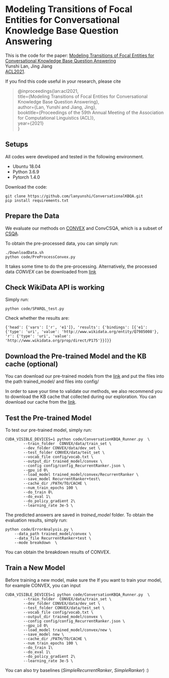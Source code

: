 # **Modeling Transitions of Focal Entities for Conversational Knowledge Base Question Answering**

This is the code for the paper: [Modeling Transitions of Focal Entities for Conversational Knowledge Base Question Answering](https://aclanthology.org/2021.acl-long.255/)\
Yunshi Lan, Jing Jiang \
[ACL2021](https://2021.aclweb.org/).

If you find this code useful in your research, please cite

> @inproceedings{lan:acl2021, \
> title={Modeling Transitions of Focal Entities for Conversational Knowledge Base Question Answering},\
> author={Lan, Yunshi and Jiang, Jing}, \
> booktitle={Proceedings of the 59th Annual Meeting of the Association for Computational Linguistics (ACL)}, \
> year={2021} \
> } 

## Setups
All codes were developed and tested in the following environment.

* Ubuntu 18.04
* Python 3.6.9
* Pytorch 1.4.0

Download the code:
```
git clone https://github.com/lanyunshi/ConversationalKBQA.git
pip install requirements.txt
```

## Prepare the Data
We evaluate our methods on [CONVEX](https://convex.mpi-inf.mpg.de/) and ConvCSQA, which is a subset of [CSQA](https://amritasaha1812.github.io/CSQA/).

To obtain the pre-processed data, you can simply run:
```
./DownloadData.sh
python code/PreProcessConvex.py
```
It takes some time to do the pre-processing. Alternatively, the processed data *CONVEX* can be downloaded from [link](https://drive.google.com/drive/folders/1MeQmdvHMLkoz4542N92kUSn1WygL85MJ?usp=sharing)

## Check WikiData API is working
Simply run:
```
python code/SPARQL_test.py
```
Check whether the results are:
```
{'head': {'vars': ['r', 'e1']}, 'results': {'bindings': [{'e1': {'type': 'uri', 'value': 'http://www.wikidata.org/entity/Q7985008'}, 'r': {'type': 'uri', 'value': 'http://www.wikidata.org/prop/direct/P175'}}]}}
```

## Download the Pre-trained Model and the KB cache (optional)
You can download our pre-trained models from the [link](https://drive.google.com/drive/folders/1MeQmdvHMLkoz4542N92kUSn1WygL85MJ?usp=sharing) and put the files into the path trained_model/ and files into config/

In order to save your time to validate our methods, we also recommend you to download the KB cache that collected during our exploration. You can download our cache from the [link](https://drive.google.com/drive/folders/1sV-YZanhu80REi2a9bu9Vr-jXziPawXn?usp=sharing).

## Test the Pre-trained Model
To test our pre-trained model, simply run:
```
CUDA_VISIBLE_DEVICES=1 python code/ConversationKBQA_Runner.py  \
        --train_folder  CONVEX/data/train_set \
        --dev_folder CONVEX/data/dev_set \
        --test_folder CONVEX/data/test_set \
        --vocab_file config/vocab.txt \
        --output_dir trained_model/convex \
        --config config/config_RecurrentRanker.json \
        --gpu_id 0\
        --load_model trained_model/convex/RecurrentRanker \
        --save_model RecurrentRanker+test\
        --cache_dir /PATH/TO/CACHE \
        --num_train_epochs 100 \
        --do_train 0\
        --do_eval 1\
        --do_policy_gradient 2\
        --learning_rate 3e-5 \
```

The predicted answers are saved in *trained_model* folder. To obtain the evaluation results, simply run:
```
python code/ErrorAnalysis.py \
    --data_path trained_model/convex \
    --data_file RecurrentRanker+test \
    --mode breakdown  \
```

You can obtain the breakdown results of CONVEX.
 

## Train a New Model
Before training a new model, make sure the 
If you want to train your model, for example CONVEX, you can input
```
CUDA_VISIBLE_DEVICES=1 python code/ConversationKBQA_Runner.py  \
        --train_folder  CONVEX/data/train_set \
        --dev_folder CONVEX/data/dev_set \
        --test_folder CONVEX/data/test_set \
        --vocab_file config/vocab.txt \
        --output_dir trained_model/convex \
        --config config/config_RecurrentRanker.json \
        --gpu_id 0\
        --load_model trained_model/convex/new \
        --save_model new \
        --cache_dir /PATH/TO/CACHE \
        --num_train_epochs 100 \
        --do_train 1\
        --do_eval 1\
        --do_policy_gradient 2\
        --learning_rate 3e-5 \
```
You can also try baselines (*SimpleRecurrentRanker*, *SimpleRanker*) :)
